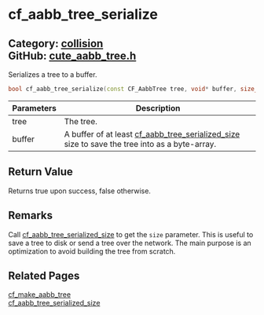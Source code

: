 [//]: # (This file is automatically generated by Cute Framework's docs parser.)
[//]: # (Do not edit this file by hand!)
[//]: # (See: https://github.com/RandyGaul/cute_framework/blob/master/samples/docs_parser.cpp)
[](../header.md ':include')

# cf_aabb_tree_serialize

Category: [collision](/api_reference?id=collision)  
GitHub: [cute_aabb_tree.h](https://github.com/RandyGaul/cute_framework/blob/master/include/cute_aabb_tree.h)  
---

Serializes a tree to a buffer.

```cpp
bool cf_aabb_tree_serialize(const CF_AabbTree tree, void* buffer, size_t size);
```

Parameters | Description
--- | ---
tree | The tree.
buffer | A buffer of at least [cf_aabb_tree_serialized_size](/collision/cf_aabb_tree_serialized_size.md) size to save the tree into as a byte-array.

## Return Value

Returns true upon success, false otherwise.

## Remarks

Call [cf_aabb_tree_serialized_size](/collision/cf_aabb_tree_serialized_size.md) to get the `size` parameter. This is useful to save a tree to disk or send a tree over
the network. The main purpose is an optimization to avoid building the tree from scratch.

## Related Pages

[cf_make_aabb_tree](/collision/cf_make_aabb_tree.md)  
[cf_aabb_tree_serialized_size](/collision/cf_aabb_tree_serialized_size.md)  
